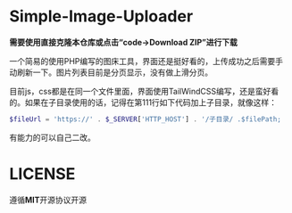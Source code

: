 # Simple-Image-Uploader
**需要使用直接克隆本仓库或点击“code->Download ZIP”进行下载**

一个简易的使用PHP编写的图床工具，界面还是挺好看的，上传成功之后需要手动刷新一下。图片列表目前是分页显示，没有做上滑分页。

目前js，css都是在同一个文件里面，界面使用TailWindCSS编写，还是蛮好看的。如果在子目录使用的话，记得在第111行如下代码加上子目录，就像这样：
```PHP
$fileUrl = 'https://' . $_SERVER['HTTP_HOST'] . '/子目录/ .$filePath;
```
有能力的可以自己二改。

# LICENSE
遵循**MIT**开源协议开源

